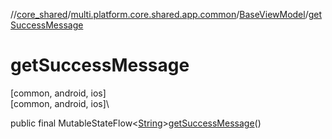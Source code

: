 //[core_shared](../../../index.md)/[multi.platform.core.shared.app.common](../index.md)/[BaseViewModel](index.md)/[getSuccessMessage](get-success-message.md)

# getSuccessMessage

[common, android, ios]\
[common, android, ios]\

public final MutableStateFlow&lt;[String](https://docs.oracle.com/javase/8/docs/api/java/lang/String.html)&gt;[getSuccessMessage](get-success-message.md)()
